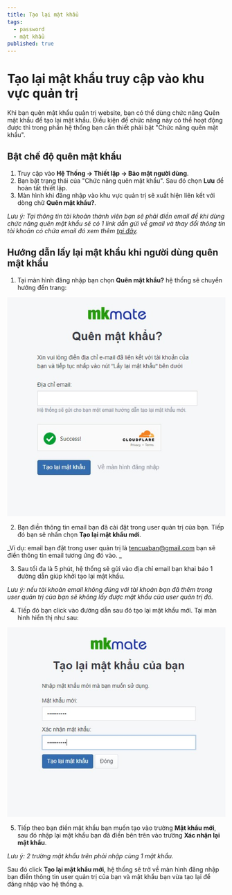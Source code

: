 ```yaml
---
title: Tạo lại mật khẩu
tags:
  - password
  - mật khẩu
published: true
---
```

# Tạo lại mật khẩu truy cập vào khu vực quản trị
Khi bạn quên mật khẩu quản trị website, bạn có thể dùng chức năng Quên mật khẩu để tạo lại mật khẩu. Điều kiện để chức năng này có thể hoạt động được thì trong phần hệ thống bạn cần thiết phải bật "Chức năng quên mật khẩu".

## Bật chế độ quên mật khẩu
1. Truy cập vào **Hệ Thống -> Thiết lập -> Bảo mật người dùng**.
2. Bạn bật trạng thái của "Chức năng quên mật khẩu". Sau đó chọn **Lưu** để hoàn tất thiết lập.
3. Màn hình khi đăng nhập vào khu vực quản trị sẽ xuất hiện liên kết với dòng chữ **Quên mật khẩu?**.

_Lưu ý: Tại thông tin tài khoản thành viên bạn sẽ phải điền email để khi dùng chức năng quên mật khẩu sẽ có 1 link dẫn gửi về gmail và thay đổi thông tin tài khoản có chứa email đó xem thêm [tại đây](https://mkmate.osd.vn/docs/setting/user/)._

## Hướng dẫn lấy lại mật khẩu khi người dùng quên mật khẩu

1. Tại màn hình đăng nhập bạn chọn **Quên mật khẩu?** hệ thống sẽ chuyển hướng đến trang:

![password](img/password.jpg)

2. Bạn điền thông tin email bạn đã cài đặt trong user quản trị của bạn. Tiếp đó bạn sẽ nhấn chọn **Tạo lại mật khẩu mới**.

_Ví dụ: email bạn đặt trong user quản trị là tencuaban@gmail.com bạn sẽ điền thông tin email tương ứng đó vào. _

3. Sau tối đa là 5 phút, hệ thống sẽ gửi vào địa chỉ email bạn khai báo 1 đường dẫn giúp khởi tạo lại mật khẩu.

_Lưu ý: nếu tài khoản email không đúng với tài khoản bạn đã thêm trong user quản trị của bạn sẽ không lấy được mật khẩu của user quản trị đó._

4. Tiếp đó bạn click vào đường dẫn sau đó tạo lại mật khẩu mới. Tại màn hình hiển thị như sau:

![password-1](img/password-1.jpg)

5. Tiếp theo bạn điền mật khẩu bạn muốn tạo vào trường **Mật khẩu mới**, sau đó nhập lại mật khẩu bạn đã điền bên trên vào trường **Xác nhận lại mật khẩu**.

_Lưu ý: 2 trường mật khẩu trên phải nhập cùng 1 mật khẩu._

Sau đó click **Tạo lại mật khẩu mới**, hệ thống sẽ trở về màn hình đăng nhập bạn điền thông tin user quản trị của bạn và mật khẩu bạn vừa tạo lại để đăng nhập vào hệ thống ạ.
